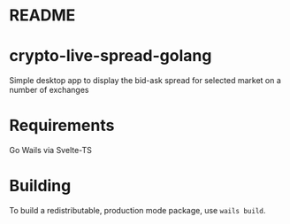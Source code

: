 # README

# crypto-live-spread-golang
Simple desktop app to display the bid-ask spread for selected market on a number of exchanges

# Requirements
Go
Wails via Svelte-TS

# Building
To build a redistributable, production mode package, use `wails build`.






